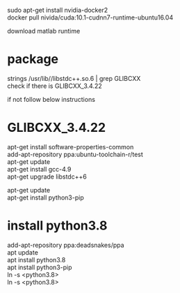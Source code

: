 
sudo apt-get install nvidia-docker2  
docker pull nivida/cuda:10.1-cudnn7-runtime-ubuntu16.04  


download matlab runtime  

# package  

strings /usr/lib/<your architecture>/libstdc++.so.6 | grep GLIBCXX  
check if there is GLIBCXX_3.4.22  

if not follow below instructions  

# GLIBCXX_3.4.22
apt-get install software-properties-common  
add-apt-repository ppa:ubuntu-toolchain-r/test  
apt-get update  
apt-get install gcc-4.9  
apt-get upgrade libstdc++6  
  


apt-get update  
apt-get install python3-pip  
# install python3.8   

add-apt-repository ppa:deadsnakes/ppa  
apt update  
apt install python3.8  
apt install python3-pip  
ln -s <python3.8> <python>  
ln -s <python3.8> <python3>   


